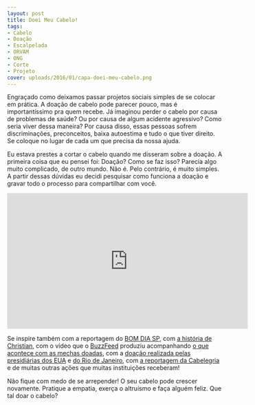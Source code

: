 ```yaml
---
layout: post
title: Doei Meu Cabelo!
tags:
- Cabelo
- Doação
- Escalpelada
- ORVAM
- ONG
- Corte
- Projeto
cover: uploads/2016/01/capa-doei-meu-cabelo.png
---
```


Engraçado como deixamos passar projetos sociais simples de se colocar em prática. A doação de cabelo pode parecer pouco, mas é importantíssimo pra quem recebe. Já imaginou perder o cabelo por causa de problemas de saúde? Ou por causa de algum acidente agressivo? Como seria viver dessa maneira? Por causa disso, essas pessoas sofrem discriminações, preconceitos, baixa autoestima e tudo o que tiver direito. Se coloque no lugar de cada um que precisa da nossa ajuda.

Eu estava prestes a cortar o cabelo quando me disseram sobre a doação. A primeira coisa que eu pensei foi: Doação? Como se faz isso? Parecia algo muito complicado, de outro mundo. Não é. Pelo contrário, é muito simples. A partir dessas dúvidas eu decidi pesquisar como funciona a doação e gravar todo o processo para compartilhar com você.

<iframe width="560" height="315" src="https://www.youtube.com/embed/Bh8JVOw16lM" frameborder="0" allowfullscreen></iframe>

Se inspire também com a reportagem do <a href="http://g1.globo.com/sao-paulo/bom-dia-sp/videos/t/edicoes/v/perucas-dao-esperanca-e-autoestima-para-mulheres-em-tratamento-contra-o-cancer/4708863/">BOM DIA SP</a>, com <a href="http://awebic.com/pessoas/ele-sofreu-bullying-por-2-anos-enquanto-deixava-o-cabelo-crescer-para-doar-para-criancas-com-cancer/">a história de Christian</a>, com o vídeo que o <a href="https://www.youtube.com/channel/UCay_OLhWtf9iklq8zg_or0g">BuzzFeed</a> produziu acompanhando <a href="https://www.youtube.com/watch?v=tNMKzZHX-J8">o que acontece com as mechas doadas</a>, com a <a href="https://catracalivre.com.br/geral/saude-bem-estar/indicacao/presidiarias-dos-eua-doam-cabelo-para-vitimas-do-cancer/">doação realizada pelas presidiárias dos EUA</a> e <a href="https://queminova.catracalivre.com.br/inclui/presas-do-instituto-benefica-doam-cabelo-para-criancas-com-cancer/">do Rio de Janeiro</a>, com <a href="https://www.youtube.com/watch?v=hr7iQQemSBY">a reportagem da Cabelegria</a> e de muitas outras ações que muitas instituições receberam!

Não fique com medo de se arrepender! O seu cabelo pode crescer novamente. Pratique a empatia, exerça o altruísmo e faça alguém feliz. Que tal doar o cabelo?
